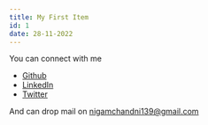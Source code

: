 ```yaml
---
title: My First Item
id: 1
date: 28-11-2022
---
```


You can connect with me

- <a href="#">Github </a>
- <a href="#">LinkedIn </a>
- <a href="#">Twitter </a>

And can drop mail on nigamchandni139@gmail.com

